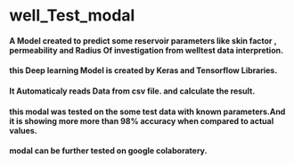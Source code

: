 # well_Test_modal
<h4>A Model created to predict some reservoir parameters like skin factor , permeability and Radius Of investigation from welltest data interpretion.</h4>
<h4>this Deep learning Model is created by Keras and Tensorflow Libraries.</h4>
<h4>It Automaticaly reads Data from csv file. and calculate the result.</h4>
<h4>this modal was tested on the some test data with known parameters.And it is showing more more than 98% accuracy when compared to actual values.</h4>
<h4>modal can be further tested on google colaboratery.</h4>

